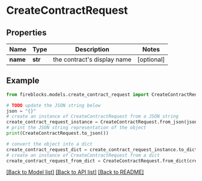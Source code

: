 # CreateContractRequest


## Properties

Name | Type | Description | Notes
------------ | ------------- | ------------- | -------------
**name** | **str** | the contract&#39;s display name | [optional] 

## Example

```python
from fireblocks.models.create_contract_request import CreateContractRequest

# TODO update the JSON string below
json = "{}"
# create an instance of CreateContractRequest from a JSON string
create_contract_request_instance = CreateContractRequest.from_json(json)
# print the JSON string representation of the object
print(CreateContractRequest.to_json())

# convert the object into a dict
create_contract_request_dict = create_contract_request_instance.to_dict()
# create an instance of CreateContractRequest from a dict
create_contract_request_from_dict = CreateContractRequest.from_dict(create_contract_request_dict)
```
[[Back to Model list]](../README.md#documentation-for-models) [[Back to API list]](../README.md#documentation-for-api-endpoints) [[Back to README]](../README.md)


